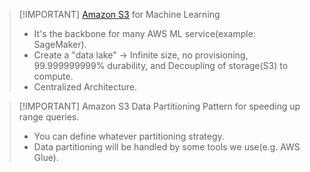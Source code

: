 
> [!IMPORTANT] [Amazon S3](AWS/Cloud%20Practitioner%20(CLF-C02)/05-Storage%20and%20Databases/01-Amazon%20Simple%20Storage%20Service(S3).md) for Machine Learning
> - It's the backbone for many AWS ML service(example: SageMaker).
> - Create a "data lake" -> Infinite size, no provisioning, 99.999999999% durability, and Decoupling of storage(S3) to compute.
> - Centralized Architecture.


> [!IMPORTANT] Amazon S3 Data Partitioning
> Pattern for speeding up range queries.
> - You can define whatever partitioning strategy.
> - Data partitioning will be handled by some tools we use(e.g. AWS Glue).
